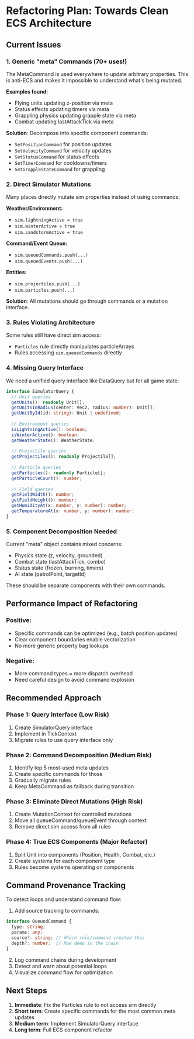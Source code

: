 # Refactoring Plan: Towards Clean ECS Architecture

## Current Issues

### 1. Generic "meta" Commands (70+ uses!)
The MetaCommand is used everywhere to update arbitrary properties. This is anti-ECS and makes it impossible to understand what's being mutated.

**Examples found:**
- Flying units updating z-position via meta
- Status effects updating timers via meta  
- Grappling physics updating grapple state via meta
- Combat updating lastAttackTick via meta

**Solution**: Decompose into specific component commands:
- `SetPositionCommand` for position updates
- `SetVelocityCommand` for velocity updates
- `SetStatusCommand` for status effects
- `SetTimerCommand` for cooldowns/timers
- `SetGrappleStateCommand` for grappling

### 2. Direct Simulator Mutations
Many places directly mutate sim properties instead of using commands:

**Weather/Environment:**
- `sim.lightningActive = true`
- `sim.winterActive = true`  
- `sim.sandstormActive = true`

**Command/Event Queue:**
- `sim.queuedCommands.push(...)`
- `sim.queuedEvents.push(...)`

**Entities:**
- `sim.projectiles.push(...)`
- `sim.particles.push(...)`

**Solution**: All mutations should go through commands or a mutation interface.

### 3. Rules Violating Architecture
Some rules still have direct sim access:
- `Particles` rule directly manipulates particleArrays
- Rules accessing `sim.queuedCommands` directly

### 4. Missing Query Interface
We need a unified query interface like DataQuery but for all game state:

```typescript
interface SimulatorQuery {
  // Unit queries
  getUnits(): readonly Unit[];
  getUnitsInRadius(center: Vec2, radius: number): Unit[];
  getUnitById(id: string): Unit | undefined;
  
  // Environment queries  
  isLightningActive(): boolean;
  isWinterActive(): boolean;
  getWeatherState(): WeatherState;
  
  // Projectile queries
  getProjectiles(): readonly Projectile[];
  
  // Particle queries
  getParticles(): readonly Particle[];
  getParticleCount(): number;
  
  // Field queries
  getFieldWidth(): number;
  getFieldHeight(): number;
  getHumidityAt(x: number, y: number): number;
  getTemperatureAt(x: number, y: number): number;
}
```

### 5. Component Decomposition Needed

Current "meta" object contains mixed concerns:
- Physics state (z, velocity, grounded)
- Combat state (lastAttackTick, combo)
- Status state (frozen, burning, timers)
- AI state (patrolPoint, targetId)

These should be separate components with their own commands.

## Performance Impact of Refactoring

### Positive:
- Specific commands can be optimized (e.g., batch position updates)
- Clear component boundaries enable vectorization
- No more generic property bag lookups

### Negative:
- More command types = more dispatch overhead
- Need careful design to avoid command explosion

## Recommended Approach

### Phase 1: Query Interface (Low Risk)
1. Create SimulatorQuery interface
2. Implement in TickContext
3. Migrate rules to use query interface only

### Phase 2: Command Decomposition (Medium Risk)
1. Identify top 5 most-used meta updates
2. Create specific commands for those
3. Gradually migrate rules
4. Keep MetaCommand as fallback during transition

### Phase 3: Eliminate Direct Mutations (High Risk)
1. Create MutationContext for controlled mutations
2. Move all queueCommand/queueEvent through context
3. Remove direct sim access from all rules

### Phase 4: True ECS Components (Major Refactor)
1. Split Unit into components (Position, Health, Combat, etc.)
2. Create systems for each component type
3. Rules become systems operating on components

## Command Provenance Tracking

To detect loops and understand command flow:

1. Add source tracking to commands:
```typescript
interface QueuedCommand {
  type: string;
  params: any;
  source?: string; // Which rule/command created this
  depth?: number;  // How deep in the chain
}
```

2. Log command chains during development
3. Detect and warn about potential loops
4. Visualize command flow for optimization

## Next Steps

1. **Immediate**: Fix the Particles rule to not access sim directly
2. **Short term**: Create specific commands for the most common meta updates
3. **Medium term**: Implement SimulatorQuery interface
4. **Long term**: Full ECS component refactor